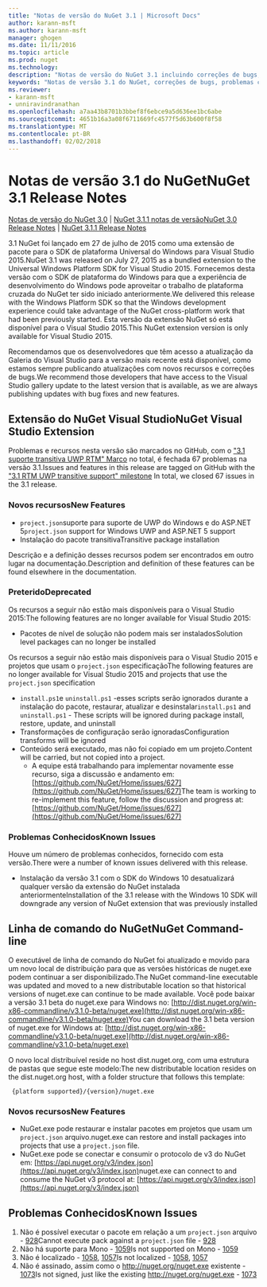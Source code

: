 ```yaml
---
title: "Notas de versão do NuGet 3.1 | Microsoft Docs"
author: karann-msft
ms.author: karann-msft
manager: ghogen
ms.date: 11/11/2016
ms.topic: article
ms.prod: nuget
ms.technology: 
description: "Notas de versão do NuGet 3.1 incluindo correções de bugs, problemas conhecidos, recursos adicionados e DCRs."
keywords: "Notas de versão 3.1 do NuGet, correções de bugs, problemas conhecidos, adicionaram recursos, DCRs"
ms.reviewer:
- karann-msft
- unniravindranathan
ms.openlocfilehash: a7aa43b8701b3bbef8f6ebce9a5d636ee1bc6abe
ms.sourcegitcommit: 4651b16a3a08f6711669fc4577f5d63b600f8f58
ms.translationtype: MT
ms.contentlocale: pt-BR
ms.lasthandoff: 02/02/2018
---
```

# <a name="nuget-31-release-notes"></a><span data-ttu-id="2a3f7-104">Notas de versão 3.1 do NuGet</span><span class="sxs-lookup"><span data-stu-id="2a3f7-104">NuGet 3.1 Release Notes</span></span>

<span data-ttu-id="2a3f7-105">[Notas de versão do NuGet 3.0](../release-notes/nuget-3.0.0.md) | [NuGet 3.1.1 notas de versão](../release-notes/nuget-3.1.1.md)</span><span class="sxs-lookup"><span data-stu-id="2a3f7-105">[NuGet 3.0 Release Notes](../release-notes/nuget-3.0.0.md) | [NuGet 3.1.1 Release Notes](../release-notes/nuget-3.1.1.md)</span></span>

<span data-ttu-id="2a3f7-106">3.1 NuGet foi lançado em 27 de julho de 2015 como uma extensão de pacote para o SDK de plataforma Universal do Windows para Visual Studio 2015.</span><span class="sxs-lookup"><span data-stu-id="2a3f7-106">NuGet 3.1 was released on July 27, 2015 as a bundled extension to the Universal Windows Platform SDK for Visual Studio 2015.</span></span> <span data-ttu-id="2a3f7-107">Fornecemos desta versão com o SDK de plataforma do Windows para que a experiência de desenvolvimento do Windows pode aproveitar o trabalho de plataforma cruzada do NuGet ter sido iniciado anteriormente.</span><span class="sxs-lookup"><span data-stu-id="2a3f7-107">We delivered this release with the Windows Platform SDK so that the Windows development experience could take advantage of the NuGet cross-platform work that had been previously started.</span></span> <span data-ttu-id="2a3f7-108">Esta versão da extensão NuGet só está disponível para o Visual Studio 2015.</span><span class="sxs-lookup"><span data-stu-id="2a3f7-108">This NuGet extension version is only available for Visual Studio 2015.</span></span>

<span data-ttu-id="2a3f7-109">Recomendamos que os desenvolvedores que têm acesso a atualização da Galeria do Visual Studio para a versão mais recente está disponível, como estamos sempre publicando atualizações com novos recursos e correções de bugs.</span><span class="sxs-lookup"><span data-stu-id="2a3f7-109">We recommend those developers that have access to the Visual Studio gallery update to the latest version that is available, as we are always publishing updates with bug fixes and new features.</span></span>

## <a name="nuget-visual-studio-extension"></a><span data-ttu-id="2a3f7-110">Extensão do NuGet Visual Studio</span><span class="sxs-lookup"><span data-stu-id="2a3f7-110">NuGet Visual Studio Extension</span></span>

<span data-ttu-id="2a3f7-111">Problemas e recursos nesta versão são marcados no GitHub, com o ["3.1 suporte transitiva UWP RTM" Marco](https://github.com/NuGet/Home/issues?utf8=%E2%9C%93&q=is%3Aclosed+milestone%3A%223.1+RTM+UWP+transitive+support%22+) no total, é fechada 67 problemas na versão 3.1.</span><span class="sxs-lookup"><span data-stu-id="2a3f7-111">Issues and features in this release are tagged on GitHub with the ["3.1 RTM UWP transitive support" milestone](https://github.com/NuGet/Home/issues?utf8=%E2%9C%93&q=is%3Aclosed+milestone%3A%223.1+RTM+UWP+transitive+support%22+)  In total, we closed 67 issues in the 3.1 release.</span></span>

### <a name="new-features"></a><span data-ttu-id="2a3f7-112">Novos recursos</span><span class="sxs-lookup"><span data-stu-id="2a3f7-112">New Features</span></span>

* <span data-ttu-id="2a3f7-113">`project.json`suporte para suporte de UWP do Windows e do ASP.NET 5</span><span class="sxs-lookup"><span data-stu-id="2a3f7-113">`project.json` support for Windows UWP and ASP.NET 5 support</span></span>
* <span data-ttu-id="2a3f7-114">Instalação do pacote transitiva</span><span class="sxs-lookup"><span data-stu-id="2a3f7-114">Transitive package installation</span></span>

<span data-ttu-id="2a3f7-115">Descrição e a definição desses recursos podem ser encontrados em outro lugar na documentação.</span><span class="sxs-lookup"><span data-stu-id="2a3f7-115">Description and definition of these features can be found elsewhere in the documentation.</span></span>

### <a name="deprecated"></a><span data-ttu-id="2a3f7-116">Preterido</span><span class="sxs-lookup"><span data-stu-id="2a3f7-116">Deprecated</span></span>

<span data-ttu-id="2a3f7-117">Os recursos a seguir não estão mais disponíveis para o Visual Studio 2015:</span><span class="sxs-lookup"><span data-stu-id="2a3f7-117">The following features are no longer available for Visual Studio 2015:</span></span>

* <span data-ttu-id="2a3f7-118">Pacotes de nível de solução não podem mais ser instalados</span><span class="sxs-lookup"><span data-stu-id="2a3f7-118">Solution level packages can no longer be installed</span></span>

<span data-ttu-id="2a3f7-119">Os recursos a seguir não estão mais disponíveis para o Visual Studio 2015 e projetos que usam o `project.json` especificação</span><span class="sxs-lookup"><span data-stu-id="2a3f7-119">The following features are no longer available for Visual Studio 2015 and projects that use the `project.json` specification</span></span>

* <span data-ttu-id="2a3f7-120">`install.ps1`e `uninstall.ps1` -esses scripts serão ignorados durante a instalação do pacote, restaurar, atualizar e desinstalar</span><span class="sxs-lookup"><span data-stu-id="2a3f7-120">`install.ps1` and `uninstall.ps1` - These scripts will be ignored during package install, restore, update, and uninstall</span></span>
* <span data-ttu-id="2a3f7-121">Transformações de configuração serão ignoradas</span><span class="sxs-lookup"><span data-stu-id="2a3f7-121">Configuration transforms will be ignored</span></span>
* <span data-ttu-id="2a3f7-122">Conteúdo será executado, mas não foi copiado em um projeto.</span><span class="sxs-lookup"><span data-stu-id="2a3f7-122">Content will be carried, but not copied into a project.</span></span>
    * <span data-ttu-id="2a3f7-123">A equipe está trabalhando para implementar novamente esse recurso, siga a discussão e andamento em: [https://github.com/NuGet/Home/issues/627](https://github.com/NuGet/Home/issues/627)</span><span class="sxs-lookup"><span data-stu-id="2a3f7-123">The team is working to re-implement this feature, follow the discussion and progress at: [https://github.com/NuGet/Home/issues/627](https://github.com/NuGet/Home/issues/627)</span></span>


### <a name="known-issues"></a><span data-ttu-id="2a3f7-124">Problemas Conhecidos</span><span class="sxs-lookup"><span data-stu-id="2a3f7-124">Known Issues</span></span>

<span data-ttu-id="2a3f7-125">Houve um número de problemas conhecidos, fornecido com esta versão.</span><span class="sxs-lookup"><span data-stu-id="2a3f7-125">There were a number of known issues delivered with this release.</span></span>

* <span data-ttu-id="2a3f7-126">Instalação da versão 3.1 com o SDK do Windows 10 desatualizará qualquer versão da extensão do NuGet instalada anteriormente</span><span class="sxs-lookup"><span data-stu-id="2a3f7-126">Installation of the 3.1 release with the Windows 10 SDK will downgrade any version of NuGet extension that was previously installed</span></span>

## <a name="nuget-command-line"></a><span data-ttu-id="2a3f7-127">Linha de comando do NuGet</span><span class="sxs-lookup"><span data-stu-id="2a3f7-127">NuGet Command-line</span></span>

<span data-ttu-id="2a3f7-128">O executável de linha de comando do NuGet foi atualizado e movido para um novo local de distribuição para que as versões históricas de nuget.exe podem continuar a ser disponibilizado.</span><span class="sxs-lookup"><span data-stu-id="2a3f7-128">The NuGet command-line executable was updated and moved to a new distributable location so that historical versions of nuget.exe can continue to be made available.</span></span>  <span data-ttu-id="2a3f7-129">Você pode baixar a versão 3.1 beta do nuget.exe para Windows no: [http://dist.nuget.org/win-x86-commandline/v3.1.0-beta/nuget.exe](http://dist.nuget.org/win-x86-commandline/v3.1.0-beta/nuget.exe)</span><span class="sxs-lookup"><span data-stu-id="2a3f7-129">You can download the 3.1 beta version of nuget.exe for Windows at: [http://dist.nuget.org/win-x86-commandline/v3.1.0-beta/nuget.exe](http://dist.nuget.org/win-x86-commandline/v3.1.0-beta/nuget.exe)</span></span>

<span data-ttu-id="2a3f7-130">O novo local distribuível reside no host dist.nuget.org, com uma estrutura de pastas que segue este modelo:</span><span class="sxs-lookup"><span data-stu-id="2a3f7-130">The new distributable location resides on the dist.nuget.org host, with a folder structure that follows this template:</span></span>

     {platform supported}/{version}/nuget.exe

### <a name="new-features"></a><span data-ttu-id="2a3f7-131">Novos recursos</span><span class="sxs-lookup"><span data-stu-id="2a3f7-131">New Features</span></span>

* <span data-ttu-id="2a3f7-132">NuGet.exe pode restaurar e instalar pacotes em projetos que usam um `project.json` arquivo.</span><span class="sxs-lookup"><span data-stu-id="2a3f7-132">nuget.exe can restore and install packages into projects that use a `project.json` file.</span></span>
* <span data-ttu-id="2a3f7-133">NuGet.exe pode se conectar e consumir o protocolo de v3 do NuGet em: [https://api.nuget.org/v3/index.json](https://api.nuget.org/v3/index.json)</span><span class="sxs-lookup"><span data-stu-id="2a3f7-133">nuget.exe can connect to and consume the NuGet v3 protocol at: [https://api.nuget.org/v3/index.json](https://api.nuget.org/v3/index.json)</span></span>

## <a name="known-issues"></a><span data-ttu-id="2a3f7-134">Problemas Conhecidos</span><span class="sxs-lookup"><span data-stu-id="2a3f7-134">Known Issues</span></span> ##

1.    <span data-ttu-id="2a3f7-135">Não é possível executar o pacote em relação a um `project.json` arquivo - [928](https://github.com/NuGet/Home/issues/928)</span><span class="sxs-lookup"><span data-stu-id="2a3f7-135">Cannot execute pack against a `project.json` file - [928](https://github.com/NuGet/Home/issues/928)</span></span>
2.    <span data-ttu-id="2a3f7-136">Não há suporte para Mono - [1059](https://github.com/NuGet/Home/issues/1059)</span><span class="sxs-lookup"><span data-stu-id="2a3f7-136">Is not supported on Mono - [1059](https://github.com/NuGet/Home/issues/1059)</span></span>
3.    <span data-ttu-id="2a3f7-137">Não é localizado - [1058](https://github.com/NuGet/Home/issues/1058), [1057](https://github.com/NuGet/Home/issues/1057)</span><span class="sxs-lookup"><span data-stu-id="2a3f7-137">Is not localized - [1058](https://github.com/NuGet/Home/issues/1058),   [1057](https://github.com/NuGet/Home/issues/1057)</span></span>
4.    <span data-ttu-id="2a3f7-138">Não é assinado, assim como o http://nuget.org/nuget.exe existente - [1073](https://github.com/NuGet/Home/issues/1073)</span><span class="sxs-lookup"><span data-stu-id="2a3f7-138">Is not signed, just like the existing http://nuget.org/nuget.exe - [1073](https://github.com/NuGet/Home/issues/1073)</span></span>
